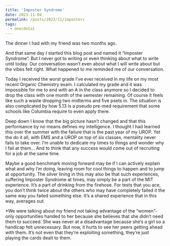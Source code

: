```yaml
---
title: 'Imposter Syndrome'
date: 2023-11-04
permalink: /posts/2023/11/imposter/
tags:
  - anecdotal
---
```


The dinner I had with my friend was two months ago. 

And that same day I started this blog post and named it “Imposter Syndrome”. But I never got to writing or even thinking about what to write until today. Our conversation wasn’t even about what I will write about but the vibes felt right. What happened to me reminded me of our conversation.

Today I received the worst grade I’ve ever received in my life on my most recent Organic Chemistry exam. I calculated my grade and it was impossible for me to end with an A in the class anymore so I decided to drop the class with one month of the semester remaining. Of course it feels like such a waste dropping two midterms and five psets in. The situation is also complicated by how 5.13 is a pseudo pre-med requirement that some schools like Columbia require to even apply there.

Deep down I know that the big picture hasn’t changed and that this performance by no means defines my intelligence. I thought I had learned this over the summer with the failure that is the past year of my UROP.  Yet the do it all, with EMS and a UROP on top of six classes, mentality never fails to take over. I’m unable to dedicate my times to things and wonder why I fail at them… And to think that any success would come out of recruiting for a job at the same time. 

Maybe a good benchmark moving forward may be if I can actively explain what and why I’m doing, leaving room for cool things to happen and to jump at opportunity. The silver lining in this may also be that such experiences, suffering Imposter Syndrome at times, may simply be a part of the MIT experience. It’s a part of drinking from the firehose. For tests that you ace, you don’t think twice about the others who may have completely failed it the same way you failed something else. It’s a shared experience that in this way, averages out. 

*We were talking about my friend not taking advantage of the “women”-only opportunities handed to her because she believes that she didn’t need them to succeed. She was never at a disadvantage because she’s a girl so a handicap felt unnecessary. But now, it hurts to see her peers getting ahead with them. It’s not even that they’re exploiting something, they’re just playing the cards dealt to them.
